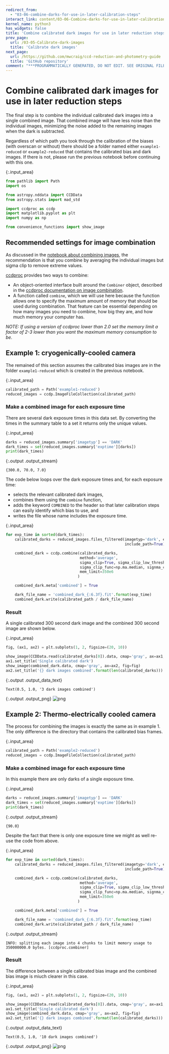 ```yaml
---
redirect_from:
  - "03-06-combine-darks-for-use-in-later-calibration-steps"
interact_link: content/03-06-Combine-darks-for-use-in-later-calibration-steps.ipynb
kernel_name: python3
has_widgets: false
title: 'Combine calibrated dark images for use in later reduction steps'
prev_page:
  url: /03-05-Calibrate-dark-images
  title: 'Calibrate dark images'
next_page:
  url: /https://github.com/mwcraig/ccd-reduction-and-photometry-guide
  title: 'GitHub repository'
comment: "***PROGRAMMATICALLY GENERATED, DO NOT EDIT. SEE ORIGINAL FILES IN /content***"
---
```


# Combine calibrated dark images for use in later reduction steps


The final step is to combine the individual calibrated dark images into a single combined image. That combined image will have less noise than the individual images, minimizing the noise added to the remaining images when the dark is subtracted.

Regardless of which path you took through the calibration of the biases (with overscan or without) there should be a folder named either `example1-reduced` or `example2-reduced` that contains the calibrated bias and dark images. If there is not, please run the previous notebook before continuing with this one.



{:.input_area}
```python
from pathlib import Path
import os

from astropy.nddata import CCDData
from astropy.stats import mad_std

import ccdproc as ccdp
import matplotlib.pyplot as plt
import numpy as np

from convenience_functions import show_image
```


## Recommended settings for image combination

As discussed in the [notebook about combining images](), the recommendation is that you combine by averaging the individual images but sigma clip to remove extreme values. 

[ccdproc]() provides two ways to combine:

+ An object-oriented interface built around the `Combiner` object, described in the [ccdproc documentation on image combination]().
+ A function called `combine`, which we will use here because the function allows one to specify the maximum amount of memory that should be used during combination. That feature can be essential depending on how many images you need to combine, how big they are, and how much memory your computer has. 

*NOTE: If using a version of ccdproc lower than 2.0 set the memory limit a factor of 2-3 lower than you want the maximum memory consumption to be.*

## Example 1: cryogenically-cooled camera

The remained of this section assumes the calibrated bias images are in the folder `example1-reduced` which is created in the previous notebook.



{:.input_area}
```python
calibrated_path = Path('example1-reduced')
reduced_images = ccdp.ImageFileCollection(calibrated_path)
```


### Make a combined image for each exposure time

There are several dark exposure times in this data set. By converting the times in the summary table to a set it returns only the unique values.



{:.input_area}
```python
darks = reduced_images.summary['imagetyp'] == 'DARK'
dark_times = set(reduced_images.summary['exptime'][darks])
print(dark_times)
```


{:.output .output_stream}
```
{300.0, 70.0, 7.0}

```

The code below loops over the dark exposure times and, for each exposure time:

+ selects the relevant calibrated dark images,
+ combines them using the `combine` function,
+ adds the keyword `COMBINED` to the header so that later calibration steps can easily identify which bias to use, and 
+ writes the file whose name includes the exposure time.



{:.input_area}
```python
for exp_time in sorted(dark_times):
    calibrated_darks = reduced_images.files_filtered(imagetyp='dark', exptime=exp_time,
                                                     include_path=True)

    combined_dark = ccdp.combine(calibrated_darks,
                                 method='average',
                                 sigma_clip=True, sigma_clip_low_thresh=5, sigma_clip_high_thresh=5,
                                 sigma_clip_func=np.ma.median, signma_clip_dev_func=mad_std,
                                 mem_limit=350e6
                                )

    combined_dark.meta['combined'] = True

    dark_file_name = 'combined_dark_{:6.3f}.fit'.format(exp_time)
    combined_dark.write(calibrated_path / dark_file_name)
```


### Result

A single calibrated 300 second dark image and the combined 300 second image are shown below.



{:.input_area}
```python
fig, (ax1, ax2) = plt.subplots(1, 2, figsize=(20, 10))

show_image(CCDData.read(calibrated_darks[0]).data, cmap='gray', ax=ax1, fig=fig)
ax1.set_title('Single calibrated dark')
show_image(combined_dark.data, cmap='gray', ax=ax2, fig=fig)
ax2.set_title('{} dark images combined'.format(len(calibrated_darks)))
```





{:.output .output_data_text}
```
Text(0.5, 1.0, '3 dark images combined')
```




{:.output .output_png}
![png](images/03-06-Combine-darks-for-use-in-later-calibration-steps_12_1.png)



## Example 2: Thermo-electrically cooled camera

The process for combining the images is exactly the same as in example 1. The only difference is the directory that contains the calibrated bias frames.



{:.input_area}
```python
calibrated_path = Path('example2-reduced')
reduced_images = ccdp.ImageFileCollection(calibrated_path)
```


### Make a combined image for each exposure time

In this example there are only darks of a single exposure time.



{:.input_area}
```python
darks = reduced_images.summary['imagetyp'] == 'DARK'
dark_times = set(reduced_images.summary['exptime'][darks])
print(dark_times)
```


{:.output .output_stream}
```
{90.0}

```

Despite the fact that there is only one exposure time we might as well re-use the code from above. 



{:.input_area}
```python
for exp_time in sorted(dark_times):
    calibrated_darks = reduced_images.files_filtered(imagetyp='dark', exptime=exp_time,
                                                     include_path=True)

    combined_dark = ccdp.combine(calibrated_darks,
                                 method='average',
                                 sigma_clip=True, sigma_clip_low_thresh=5, sigma_clip_high_thresh=5,
                                 sigma_clip_func=np.ma.median, signma_clip_dev_func=mad_std,
                                 mem_limit=350e6
                                )

    combined_dark.meta['combined'] = True

    dark_file_name = 'combined_dark_{:6.3f}.fit'.format(exp_time)
    combined_dark.write(calibrated_path / dark_file_name)
```


{:.output .output_stream}
```
INFO: splitting each image into 4 chunks to limit memory usage to 350000000.0 bytes. [ccdproc.combiner]

```

### Result

The difference between a single calibrated bias image and the combined bias image is miuch clearer in this case.



{:.input_area}
```python
fig, (ax1, ax2) = plt.subplots(1, 2, figsize=(20, 10))

show_image(CCDData.read(calibrated_darks[0]).data, cmap='gray', ax=ax1, fig=fig)
ax1.set_title('Single calibrated dark')
show_image(combined_dark.data, cmap='gray', ax=ax2, fig=fig)
ax2.set_title('{} dark images combined'.format(len(calibrated_darks)))
```





{:.output .output_data_text}
```
Text(0.5, 1.0, '10 dark images combined')
```




{:.output .output_png}
![png](images/03-06-Combine-darks-for-use-in-later-calibration-steps_20_1.png)


